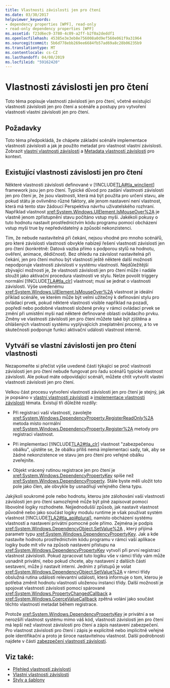 ```yaml
---
title: Vlastnosti závislosti jen pro čtení
ms.date: 03/30/2017
helpviewer_keywords:
- dependency properties [WPF], read-only
- read-only dependency properties [WPF]
ms.assetid: f23d6ec9-3780-4c09-a2ff-b2f0a2deddf1
ms.openlocfilehash: 45385e3e3eb8e756008a0d9ef560e061f9a31964
ms.sourcegitcommit: 5b6d778ebb269ee6684fb57ad69a8c28b06235b9
ms.translationtype: MT
ms.contentlocale: cs-CZ
ms.lasthandoff: 04/08/2019
ms.locfileid: "59162420"
---
```

# <a name="read-only-dependency-properties"></a>Vlastnosti závislosti jen pro čtení
Toto téma popisuje vlastnosti závislosti jen pro čtení, včetně existující vlastnosti závislosti jen pro čtení a scénáře a postupy pro vytvoření vlastnosti vlastní závislosti jen pro čtení.  

<a name="prerequisites"></a>   
## <a name="prerequisites"></a>Požadavky  
 Toto téma předpokládá, že chápete základní scénáře implementace vlastnosti závislosti a jak je použito metadat pro vlastnost vlastní závislosti. Zobrazit [vlastní vlastnosti závislosti](custom-dependency-properties.md) a [Metadata vlastností závislosti](dependency-property-metadata.md) pro kontext.  
  
<a name="existing"></a>   
## <a name="existing-read-only-dependency-properties"></a>Existující vlastnosti závislosti jen pro čtení  
 Některé vlastnosti závislosti definované v [!INCLUDE[TLA#tla_winclient](../../../../includes/tlasharptla-winclient-md.md)] framework jsou jen pro čtení. Typické důvod pro zadání vlastnosti závislosti jen pro čtení je, že jsou vlastnosti, která má být použita pro určení stavu, ale pokud státu je ovlivněno různé faktory, ale jenom nastavení není vlastnost, která má tento stav žádoucí Perspektiva návrhu uživatelského rozhraní. Například vlastnost <xref:System.Windows.UIElement.IsMouseOver%2A> je vlastně jenom zpřístupnění stavu počítáno vstup myši. Jakékoli pokusy o tuto hodnotu nastavit prostřednictvím kódu programu pomocí obcházení vstup myši true by nepředvídatelný a způsobí nekonzistenci.  
  
 Tím, že nebude nastavitelná při čekání, nejsou vhodné pro mnoho scénářů, pro které závislosti vlastnosti obvykle nabízejí řešení vlastnosti závislosti jen pro čtení (konkrétně: Datová vazba přímo s podporou stylů na hodnotu, ověření, animace, dědičnost). Bez ohledu na závislost nastavitelná při čekání, jen pro čtení mohou být vlastnosti ještě některé další možnosti nepodporuje vlastnosti závislosti v systému vlastností. Nejdůležitější zbývající možnosti je, že vlastnosti závislosti jen pro čtení může i nadále sloužit jako aktivační procedura vlastností ve stylu. Nelze povolit triggery normální [!INCLUDE[TLA#tla_clr](../../../../includes/tlasharptla-clr-md.md)] vlastnost; musí se jednat o vlastnosti závislosti. Výše uvedenému <xref:System.Windows.UIElement.IsMouseOver%2A> vlastnost je ideální příklad scénáře, ve kterém může být velmi užitečný k definování stylu pro ovládací prvek, pokud některé vlastnosti visible například na pozadí, popředí nebo podobné vlastnosti složené prvky v rámci ovládací prvek se změní při umístění myši nad některé definované oblasti ovládacího prvku. Změny ve vlastnosti závislosti jen pro čtení můžete také být zjištěna a ohlášených vlastností systému vyplývajících zneplatnění procesy, a to ve skutečnosti podporuje funkci aktivační události vlastnost interně.  
  
<a name="new"></a>   
## <a name="creating-custom-read-only-dependency-properties"></a>Vytváří se vlastní závislosti jen pro čtení vlastnosti  
 Nezapomeňte si přečíst výše uvedené části týkající se proč vlastnosti závislosti jen pro čtení nebude fungovat pro řadu scénářů typické vlastnost závislosti. Ale pokud máte odpovídající scénáři, můžete chtít vytvořit vlastní vlastnosti závislosti jen pro čtení.  
  
 Velkou část procesu vytvoření vlastnosti závislosti jen pro čtení je stejný, jak je popsáno v [vlastní vlastnosti závislosti](custom-dependency-properties.md) a [implementace vlastnosti závislosti](how-to-implement-a-dependency-property.md) témata. Existují tři důležité rozdíly:  
  
-   Při registraci vaší vlastností, zavolejte <xref:System.Windows.DependencyProperty.RegisterReadOnly%2A> metoda místo normální <xref:System.Windows.DependencyProperty.Register%2A> metody pro registraci vlastnost.  
  
-   Při implementaci [!INCLUDE[TLA2#tla_clr](../../../../includes/tla2sharptla-clr-md.md)] vlastnost "zabezpečenou obálku", ujistěte se, že obálku příliš nemá implementaci sady, tak, aby se žádné nekonzistence ve stavu jen pro čtení pro veřejné obálku zveřejníte.  
  
-   Objekt vrácený rutinou registrace jen pro čtení je <xref:System.Windows.DependencyPropertyKey> spíše než <xref:System.Windows.DependencyProperty>. Stále byste měli uložit toto pole jako člen, ale obvykle by usnadňují veřejného člena typu.  
  
 Jakýkoli soukromé pole nebo hodnotu, kterou jste zálohování vaší vlastnosti závislosti jen pro čtení samozřejmě může být plně zapisovat pomocí libovolné logiky rozhodnete. Nejjednodušší způsob, jak nastavit vlastnost původně nebo jako součást logiky modulu runtime je však používat systém vlastnost [!INCLUDE[TLA2#tla_api#plural](../../../../includes/tla2sharptla-apisharpplural-md.md)], namísto obcházení systému vlastností a nastavení privátní pomocné pole přímo. Zejména je podpis <xref:System.Windows.DependencyObject.SetValue%2A> , který přijímá parametr typu <xref:System.Windows.DependencyPropertyKey>. Jak a kde nastavíte hodnotu prostřednictvím kódu programu v rámci vaší aplikace logiky bude mít vliv na způsob nastavení přístupu na <xref:System.Windows.DependencyPropertyKey> vytvoří při první registraci vlastnost závislosti. Pokud zpracovat tuto logiku vše v rámci třídy vám může usnadnit privátní, nebo pokud chcete, aby nastavení z dalších částí sestavení, může ji nastavit interní. Jedním z přístupů je volat <xref:System.Windows.DependencyObject.SetValue%2A> v rámci třídy obslužná rutina události relevantní události, která informuje o tom, kterou je potřeba změnit hodnotu vlastnosti uloženou instanci třídy. Další možností je spojovat vlastnosti závislosti pomocí spárované <xref:System.Windows.PropertyChangedCallback> a <xref:System.Windows.CoerceValueCallback> zpětná volání jako součást těchto vlastností metadat během registrace.  
  
 Protože <xref:System.Windows.DependencyPropertyKey> je privátní a se nerozšíří vlastnost systému mimo váš kód, vlastnosti závislosti jen pro čtení má lepší než vlastnost závislosti pro čtení a zápis nastavení zabezpečení. Pro vlastnost závislosti pro čtení i zápis je explicitně nebo implicitně veřejné pole identifikační a proto je široce nastavitelnou vlastnost. Další podrobnosti najdete v části [zabezpečení vlastností závislosti](dependency-property-security.md).  
  
## <a name="see-also"></a>Viz také:

- [Přehled vlastností závislosti](dependency-properties-overview.md)
- [Vlastní vlastnosti závislosti](custom-dependency-properties.md)
- [Styly a šablony](../controls/styling-and-templating.md)
